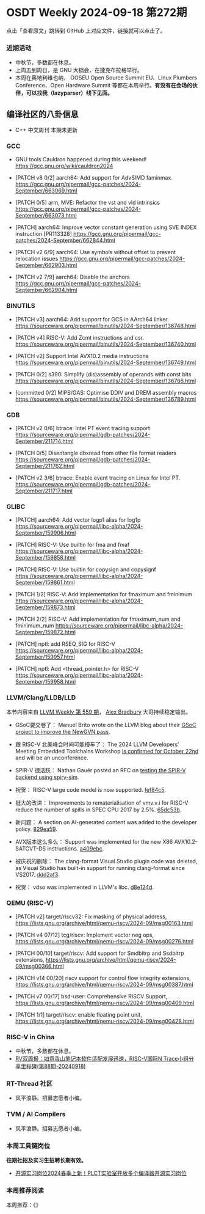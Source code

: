 # OSDT Weekly 2024-09-18 第272期

点击「查看原文」跳转到 GitHub 上对应文件，链接就可以点击了。

### 近期活动

- 中秋节，多数都在休息。
- 上周五到周日，是 GNU 大锅会，在捷克布拉格举行。
- 本周在奥地利维也纳， OOSEU Open Source Summit EU、Linux Plumbers Conference、Open Hardware Summit 等都在本周举行。**有没有在会场的伙伴，可以找我（lazyparser）线下见面。**

## 编译社区的八卦信息

- C++ 中文周刊 本期未更新

### GCC

- GNU tools Cauldron happened during this weekend!
  https://gcc.gnu.org/wiki/cauldron2024

- [PATCH v8 0/2] aarch64: Add support for AdvSIMD faminmax.
  https://gcc.gnu.org/pipermail/gcc-patches/2024-September/663069.html

- [PATCH 0/5] arm, MVE: Refactor the vst and vld intrinsics
  https://gcc.gnu.org/pipermail/gcc-patches/2024-September/663073.html

- [PATCH] aarch64: Improve vector constant generation using SVE INDEX instruction [PR113328]
  https://gcc.gnu.org/pipermail/gcc-patches/2024-September/662844.html

- [PATCH v2 6/9] aarch64: Use symbols without offset to prevent relocation issues
  https://gcc.gnu.org/pipermail/gcc-patches/2024-September/662903.html

- [PATCH v2 7/9] aarch64: Disable the anchors
  https://gcc.gnu.org/pipermail/gcc-patches/2024-September/662904.html


### BINUTILS

- [PATCH v3] aarch64: Add support for GCS in AArch64 linker.
  https://sourceware.org/pipermail/binutils/2024-September/136748.html

- [PATCH v4] RISC-V: Add Zcmt instructions and csr.
  https://sourceware.org/pipermail/binutils/2024-September/136740.html

- [PATCH v2] Support Intel AVX10.2 media instructions
  https://sourceware.org/pipermail/binutils/2024-September/136749.html

- [PATCH 0/2] s390: Simplify (dis)assembly of operands with const bits
  https://sourceware.org/pipermail/binutils/2024-September/136766.html

- [committed 0/2] MIPS/GAS: Optimise DDIV and DREM assembly macros
  https://sourceware.org/pipermail/binutils/2024-September/136789.html


### GDB

- [PATCH v2 0/6] btrace: Intel PT event tracing support
  https://sourceware.org/pipermail/gdb-patches/2024-September/211714.html

- [PATCH 0/5] Disentangle dbxread from other file format readers
  https://sourceware.org/pipermail/gdb-patches/2024-September/211762.html

- [PATCH v2 3/6] btrace: Enable event tracing on Linux for Intel PT.
  https://sourceware.org/pipermail/gdb-patches/2024-September/211717.html


### GLIBC

- [PATCH] aarch64: Add vector logp1 alias for log1p
  https://sourceware.org/pipermail/libc-alpha/2024-September/159906.html

- [PATCH] RISC-V: Use builtin for fma and fmaf
  https://sourceware.org/pipermail/libc-alpha/2024-September/159858.html

- [PATCH] RISC-V: Use builtin for copysign and copysignf
  https://sourceware.org/pipermail/libc-alpha/2024-September/159861.html

- [PATCH 1/2] RISC-V: Add implementation for fmaximum and fminimum
  https://sourceware.org/pipermail/libc-alpha/2024-September/159873.html

- [PATCH 2/2] RISC-V: Add implementation for fmaximum_num and fminimum_num
  https://sourceware.org/pipermail/libc-alpha/2024-September/159872.html

- [PATCH] nptl: add RSEQ_SIG for RISC-V
  https://sourceware.org/pipermail/libc-alpha/2024-September/159957.html

- [PATCH] nptl: Add <thread_pointer.h> for RISC-V
  https://sourceware.org/pipermail/libc-alpha/2024-September/159958.html

### LLVM/Clang/LLDB/LLD

本节内容来自 [LLVM Weekly 第 559 期](http://llvmweekly.org/issue/559)，
[Alex Bradbury](https://www.linkedin.com/in/alex-bradbury/) 大哥持续稳定输出。

* GSoC要交卷了： Manuel Brito wrote on the LLVM blog about their [GSoC project to improve the NewGVN pass](https://blog.llvm.org/posts/2024-09-01-reviving-newgvn/).

* 跟 RISC-V 北美峰会时间可能撞车了： The 2024 LLVM Developers’ Meeting Embedded Toolchains Workshop [is confirmed for October 22nd](https://discourse.llvm.org/t/2024-llvm-developers-meeting-embedded-toolchains-workshop/81189) and will be an unconference.

* SPIR-V 很活跃： Nathan Gauër posted an RFC on [testing the SPIR-V backend using spirv-sim](https://discourse.llvm.org/t/rfc-spir-v-backend-testing-using-spirv-sim-llvm-ir-spir-v-interpreter/81168).

* 祝贺： RISC-V large code model is now supported.  [fef84c5](https://github.com/llvm/llvm-project/commit/fef84c56dcd9).

* 挺大的改进： Improvements to rematerialisation of vmv.v.i for RISC-V reduce the number of spills in SPEC CPU 2017 by 2.5%.
  [65dc53b](https://github.com/llvm/llvm-project/commit/65dc53baca60).

* 新问题： A section on AI-generated content was added to the developer policy.
  [829ea59](https://github.com/llvm/llvm-project/commit/829ea59ddaf0).

* AVX版本这么多么： Support was implemented for the new X86 AVX10.2-SATCVT-DS instructions.
  [a409ebc](https://github.com/llvm/llvm-project/commit/a409ebc1fc13).

* 被庆祝的删除： The clang-format Visual Studio plugin code was deleted, as Visual Studio has built-in support for running clang-format since VS2017.
  [ddd2af3](https://github.com/llvm/llvm-project/commit/ddd2af3c5a07).

* 祝贺： vdso was implemented in LLVM's libc.
  [d8e124d](https://github.com/llvm/llvm-project/commit/d8e124dffaae).

### QEMU (RISC-V)


- [PATCH v2] target/riscv32: Fix masking of physical address,
  https://lists.gnu.org/archive/html/qemu-riscv/2024-09/msg00163.html

- [PATCH v4 07/12] tcg/riscv: Implement vector neg ops,
  https://lists.gnu.org/archive/html/qemu-riscv/2024-09/msg00276.html

- [PATCH 00/10] target/riscv: Add support for Smdbltrp and Ssdbltrp extensions,
  https://lists.gnu.org/archive/html/qemu-riscv/2024-09/msg00366.html

- [PATCH v14 00/20] riscv support for control flow integrity extensions,
  https://lists.gnu.org/archive/html/qemu-riscv/2024-09/msg00387.html

- [PATCH v7 00/17] bsd-user: Comprehensive RISCV Support,
  https://lists.gnu.org/archive/html/qemu-riscv/2024-09/msg00409.html

- [PATCH 1/1] target/riscv: enable floating point unit,
  https://lists.gnu.org/archive/html/qemu-riscv/2024-09/msg00428.html

### RISC-V in China

- 中秋节，多数都在休息。
- [RV双周报：如意香山笔记本软件适配发展迅速，RISC-V国际N Trace小组分享里程碑(第88期-20240918)](https://mp.weixin.qq.com/s/a6aOY2p1JRQwfzO2NWTJQA)

### RT-Thread 社区

- 风平浪静。招募志愿者小编。

### TVM / AI Compilers

- 风平浪静。招募志愿者小编。

### 本周工具链岗位

**往期社招及实习生招聘长期有效。**

- [开源实习岗位2024春季上新！PLCT实验室开放多个编译器开源实习岗位](https://mp.weixin.qq.com/s/D-l7hE2S-21NCAZsVqPzMA)

### 本周推荐阅读

本周推荐：《》
